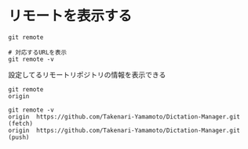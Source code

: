 # リモートを表示する  

```git
git remote

# 対応するURLを表示
git remote -v
```
設定してるリモートリポジトリの情報を表示できる  

```
git remote
origin
```

```git
git remote -v
origin  https://github.com/Takenari-Yamamoto/Dictation-Manager.git (fetch)
origin  https://github.com/Takenari-Yamamoto/Dictation-Manager.git (push)
```
